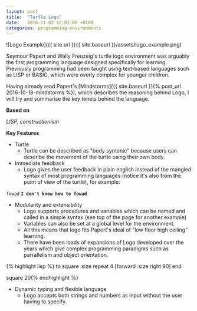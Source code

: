 ```yaml
---
layout: post
title:  "Turtle Logo"
date:   2016-11-02 12:02:00 +0100
categories: programming-environments
---
```


![Logo Example]({{ site.url }}{{ site.baseurl }}/assets/logo_example.png)

Seymour Papert and Wally Freuzeig's turtle logo environment was arguably the first programming language designed specifically for learning. Previously programming had been taught using text-based languages such as LISP or BASIC, which were overly complex for younger children.

Having already read Papert's [Mindstorms]({{ site.baseurl }}{% post_url 2016-10-18-mindstorms %}), which describes the reasoning behind Logo, I will try and summarise the key tenets behind the language.

**Based on**

*LISP, constructionism*

**Key Features**

- Turtle
	- Turtle can be described as "body syntonic" because users can describe the movement of the turtle using their own body.
- Immediate feedback
	- Logo gives the user feedback in plain english instead of the mangled syntax of most programming languages (notice it's also from the point of view of the turtle), for example:

`fowad`
**`I don't know how to fowad`**

- Modularity and extensibility
	- Logo supports procedures and variables which can be named and called in a simple syntax (see top of the page for another example)
	- Variables can also be set at a global level for the environment.
	- All this means that logo fits Papert's ideal of "low floor high ceiling" learning.
	- There have been loads of expansions of Logo developed over the years which give complex programming paradigms such as parrallelism and object orientation.

{% highlight lisp %}
to square :size
repeat 4 [forward :size right 90]
end

square 20{% endhighlight %}
- Dynamic typing and flexible language
	- Logo accepts both strings and numbers as input without the user having to specify.
